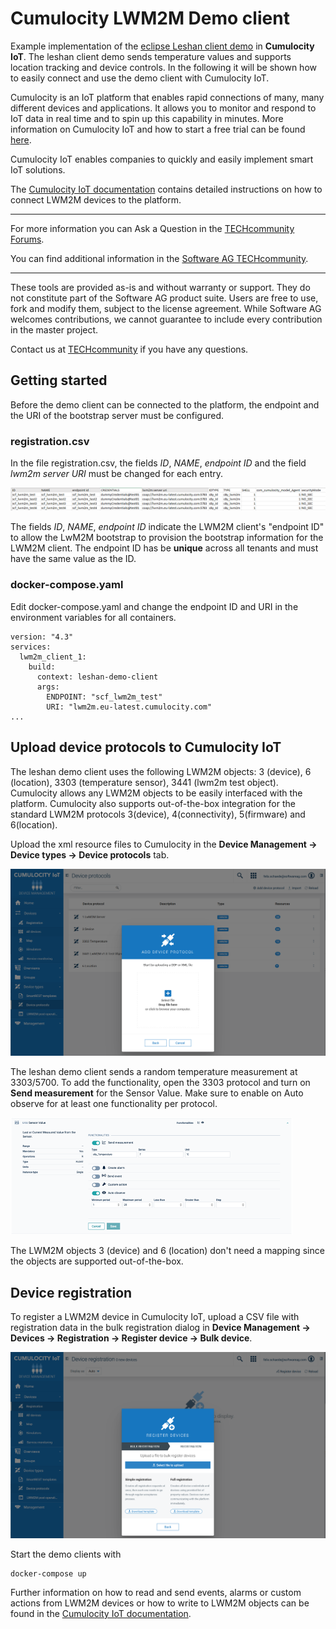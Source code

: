 # Cumulocity LWM2M Demo client
Example implementation of the [eclipse Leshan client demo](https://github.com/eclipse/leshan) in **Cumulocity IoT**. The leshan client demo sends temperature values and supports location tracking and device controls. In the following it will be shown how to easily connect and use the demo client with Cumulocity IoT.

Cumulocity is an IoT platform that enables rapid connections of many, many different devices and applications. It allows you to monitor and respond to IoT data in real time and to spin up this capability in minutes. More information on Cumulocity IoT and how to start a free trial can be found [here](https://www.softwareag.cloud/site/product/cumulocity-iot.html#/).

Cumulocity IoT enables companies to quickly and easily implement smart IoT solutions.

The [Cumulocity IoT documentation](https://cumulocity.com/guides/protocol-integration/lwm2m/) contains detailed instructions on how to connect LWM2M devices to the platform.
______________________


For more information you can Ask a Question in the [TECHcommunity Forums](http://tech.forums.softwareag.com/techjforum/forums/list.page?product=webmethods-io-b2b).

You can find additional information in the [Software AG TECHcommunity](http://techcommunity.softwareag.com/home/-/product/name/webmethods-io-b2b).


______________________

These tools are provided as-is and without warranty or support. They do not constitute part of the Software AG product suite. Users are free to use, fork and modify them, subject to the license agreement. While Software AG welcomes contributions, we cannot guarantee to include every contribution in the master project.

Contact us at [TECHcommunity](mailto:technologycommunity@softwareag.com?subject=Github/SoftwareAG) if you have any questions.

## Getting started

Before the demo client can be connected to the platform, the endpoint and the URI of the bootstrap server must be configured.

### registration.csv

In the file registration.csv, the fields *ID*, *NAME*, *endpoint ID* and the field *lwm2m server URI* must be changed for each entry.
 
![Registration](./img/registration.png)

The fields *ID*, *NAME*, *endpoint ID* indicate the LWM2M client's "endpoint ID" to allow the LwM2M bootstrap to provision the bootstrap information for the LWM2M client. The endpoint ID has be **unique** across all tenants and must have the same value as the ID.

### docker-compose.yaml

Edit docker-compose.yaml and change the endpoint ID and URI in the environment variables for all containers.

```
version: "4.3"
services:
  lwm2m_client_1:
    build:
      context: leshan-demo-client
      args:
        ENDPOINT: "scf_lwm2m_test" 
        URI: "lwm2m.eu-latest.cumulocity.com"
...
```

## Upload device protocols to Cumulocity IoT

The leshan demo client uses the following LWM2M objects: 3 (device), 6 (location), 3303 (temperature sensor), 3441 (lwm2m test object).
Cumulocity allows any LWM2M objects to be easily interfaced with the platform. Cumulocity also supports out-of-the-box integration for the standard LWM2M protocols 3(device), 4(connectivity), 5(firmware) and 6(location).

Upload the xml resource files to Cumulocity in the **Device Management -> Device types -> Device protocols** tab.

![Device protocols](./img/device_protocols.png)

The leshan demo client sends a random temperature measurement at 3303/5700. To add the functionality, open the 3303 protocol and turn on **Send measurement** for the Sensor Value. Make sure to enable on Auto observe for at least one functionality per protocol.

![Send measurements](./img/send_measurement.png)

The LWM2M objects 3 (device) and 6 (location) don't need a mapping since the objects are supported out-of-the-box.

## Device registration

To register a LWM2M device in Cumulocity IoT, upload a CSV file with registration data in the bulk registration dialog in **Device Management -> Devices -> Registration -> Register device -> Bulk device**.

![Bulk registration](./img/bulk_registration.png)

Start the demo clients with 

```
docker-compose up
```

Further information on how to read and send events, alarms or custom actions from LWM2M devices or how to write to LWM2M objects can be found in the [Cumulocity IoT documentation](https://cumulocity.com/guides/protocol-integration/lwm2m/).  

